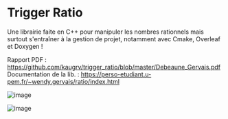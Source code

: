 

# Trigger Ratio


Une librairie faite en C++ pour manipuler les nombres rationnels mais surtout s'entraîner à la gestion de projet, notamment avec Cmake, Overleaf et Doxygen !

Rapport PDF : https://github.com/kaugrv/trigger_ratio/blob/master/Debeaune_Gervais.pdf  
Documentation de la lib. : https://perso-etudiant.u-pem.fr/~wendy.gervais/ratio/index.html

![image](https://user-images.githubusercontent.com/103901906/235525361-3c6a03e0-c8ab-47b2-be69-c09657c99a6b.png)

![image](https://user-images.githubusercontent.com/103901906/235525846-52eb8364-f6c3-44eb-8693-efc4d3949791.png)

